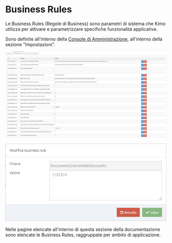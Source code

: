 # Business Rules

Le Business Rules \(Regole di Business\) sono parametri di sistema che Kimo utilizza per attivare e parametrizzare specifiche funzionalità applicative.

Sono definite all'interno della [Console di Amministrazione](../../introduzione/moduli/console-admin.md), all'interno della sezione "Impostazioni".

![](../../.gitbook/assets/businessrule%20%281%29.PNG)

![](../../.gitbook/assets/image%20%2823%29.png)

Nelle pagine elencate all'interno di questa sezione della documentazione sono elencate le Business Rules, raggruppate per ambito di applicazione.

